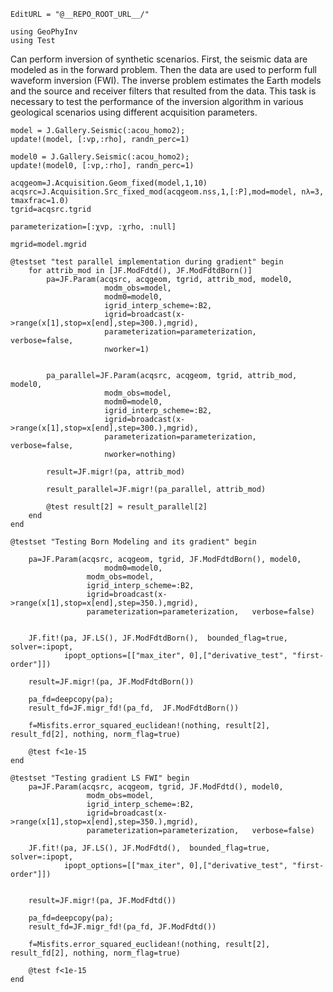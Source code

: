 ```@meta
EditURL = "@__REPO_ROOT_URL__/"
```

```@example gradient_accuracy
using GeoPhyInv
using Test
```

Can perform inversion of synthetic scenarios.
First, the seismic data are modeled as in the forward problem. Then the
data are used to perform full waveform inversion (FWI). The inverse
problem estimates
the Earth models and the source and receiver filters
that resulted from the data.
This task is necessary to test the performance of the inversion algorithm
in various geological scenarios using different acquisition parameters.

```@example gradient_accuracy
model = J.Gallery.Seismic(:acou_homo2);
update!(model, [:vp,:rho], randn_perc=1)

model0 = J.Gallery.Seismic(:acou_homo2);
update!(model0, [:vp,:rho], randn_perc=1)

acqgeom=J.Acquisition.Geom_fixed(model,1,10)
acqsrc=J.Acquisition.Src_fixed_mod(acqgeom.nss,1,[:P],mod=model, nλ=3, tmaxfrac=1.0)
tgrid=acqsrc.tgrid

parameterization=[:χvp, :χrho, :null]

mgrid=model.mgrid

@testset "test parallel implementation during gradient" begin
	for attrib_mod in [JF.ModFdtd(), JF.ModFdtdBorn()]
		pa=JF.Param(acqsrc, acqgeom, tgrid, attrib_mod, model0,
				     modm_obs=model,
				     modm0=model0,
				     igrid_interp_scheme=:B2,
				     igrid=broadcast(x->range(x[1],stop=x[end],step=300.),mgrid),
				     parameterization=parameterization,   verbose=false,
				     nworker=1)


		pa_parallel=JF.Param(acqsrc, acqgeom, tgrid, attrib_mod, model0,
				     modm_obs=model,
				     modm0=model0,
				     igrid_interp_scheme=:B2,
				     igrid=broadcast(x->range(x[1],stop=x[end],step=300.),mgrid),
				     parameterization=parameterization,   verbose=false,
				     nworker=nothing)

		result=JF.migr!(pa, attrib_mod)

		result_parallel=JF.migr!(pa_parallel, attrib_mod)

		@test result[2] ≈ result_parallel[2]
	end
end

@testset "Testing Born Modeling and its gradient" begin

	pa=JF.Param(acqsrc, acqgeom, tgrid, JF.ModFdtdBorn(), model0,
	     		     modm0=model0,
			     modm_obs=model,
			     igrid_interp_scheme=:B2,
			     igrid=broadcast(x->range(x[1],stop=x[end],step=350.),mgrid),
			     parameterization=parameterization,   verbose=false)


	JF.fit!(pa, JF.LS(), JF.ModFdtdBorn(),  bounded_flag=true, solver=:ipopt,
			ipopt_options=[["max_iter", 0],["derivative_test", "first-order"]])

	result=JF.migr!(pa, JF.ModFdtdBorn())

	pa_fd=deepcopy(pa);
	result_fd=JF.migr_fd!(pa_fd,  JF.ModFdtdBorn())

	f=Misfits.error_squared_euclidean!(nothing, result[2], result_fd[2], nothing, norm_flag=true)

	@test f<1e-15
end

@testset "Testing gradient LS FWI" begin
	pa=JF.Param(acqsrc, acqgeom, tgrid, JF.ModFdtd(), model0,
			     modm_obs=model,
			     igrid_interp_scheme=:B2,
			     igrid=broadcast(x->range(x[1],stop=x[end],step=350.),mgrid),
			     parameterization=parameterization,   verbose=false)

	JF.fit!(pa, JF.LS(), JF.ModFdtd(),  bounded_flag=true, solver=:ipopt,
			ipopt_options=[["max_iter", 0],["derivative_test", "first-order"]])


	result=JF.migr!(pa, JF.ModFdtd())

	pa_fd=deepcopy(pa);
	result_fd=JF.migr_fd!(pa_fd, JF.ModFdtd())

	f=Misfits.error_squared_euclidean!(nothing, result[2], result_fd[2], nothing, norm_flag=true)

	@test f<1e-15
end
```

